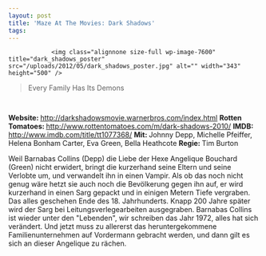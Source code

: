 ```yaml
---
layout: post
title: 'Maze At The Movies: Dark Shadows'
tags:
---
```



                <img class="alignnone size-full wp-image-7600" title="dark_shadows_poster" src="/uploads/2012/05/dark_shadows_poster.jpg" alt="" width="343" height="500" />
<blockquote>Every Family Has Its Demons</blockquote>
<img class="alignnone size-full wp-image-5898" title="movie_review_4stars" src="/uploads/2010/02/movie_review_4stars.png" alt="" width="75" height="15" />
<p><strong> Website: </strong><a href="http://darkshadowsmovie.warnerbros.com/index.html"><a href="http://darkshadowsmovie.warnerbros.com/index.html">http://darkshadowsmovie.warnerbros.com/index.html</a></a>
<strong>Rotten Tomatoes: </strong><a href="http://www.rottentomatoes.com/m/dark-shadows-2010/"><a href="http://www.rottentomatoes.com/m/dark-shadows-2010/">http://www.rottentomatoes.com/m/dark-shadows-2010/</a></a>
<strong>IMDB: </strong><a href="http://www.imdb.com/title/tt1077368/"><a href="http://www.imdb.com/title/tt1077368/">http://www.imdb.com/title/tt1077368/</a></a>
<strong>Mit: </strong>Johnny Depp, Michelle Pfeiffer, Helena Bonham Carter, Eva Green, Bella Heathcote
<strong>Regie: </strong>Tim Burton</p>
<p>Weil Barnabas Collins (Depp) die Liebe der Hexe Angelique Bouchard (Green) nicht erwidert, bringt die kurzerhand seine Eltern und seine Verlobte um, und verwandelt ihn in einen Vampir. Als ob das noch nicht genug wäre hetzt sie auch noch die Bevölkerung gegen ihn auf, er wird kurzerhand in einen Sarg gepackt und in einigen Metern Tiefe vergraben. Das alles geschehen Ende des 18. Jahrhunderts. Knapp 200 Jahre später wird der Sarg bei Leitungsverlegearbeiten ausgegraben. Barnabas Collins ist wieder unter den &quot;Lebenden&quot;, wir schreiben das Jahr 1972, alles hat sich verändert. Und jetzt muss zu allererst das heruntergekommene Familienunternehmen auf Vordermann gebracht werden, und dann gilt es sich an dieser Angelique zu rächen.</p>
